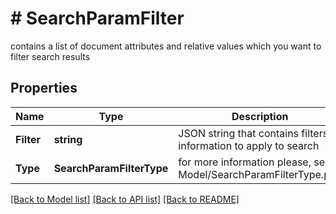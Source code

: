 # # SearchParamFilter
contains a list of document attributes and relative values which you want to filter search results

## Properties 


Name | Type | Description | Notes
------------ | ------------- | ------------- | -------------
**Filter**| **string** | JSON string that contains filters information to apply to search  |
**Type**| **SearchParamFilterType** |  for more information please, see Model/SearchParamFilterType.php  | [optional]


[[Back to Model list]](../../README.md#models) [[Back to API list]](../../README.md#endpoints) [[Back to README]](../../README.md)


